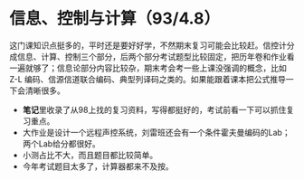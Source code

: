 # 信息、控制与计算（93/4.8）
这门课知识点挺多的，平时还是要好好学，不然期末复习可能会比较赶。信控计分成信息、计算、控制三个部分，后两个部分考试题型比较固定，把历年卷和作业看一遍就够了；信息论部分内容比较杂，期末考会考一些上课没强调的概念，比如 Z-L 编码、信源信道联合编码、典型列译码之类的。如果能跟着课本把公式推导一下会清晰很多。
+ **笔记**里收录了从98上找的复习资料，写得都挺好的，考试前看一下可以抓住复习重点。
+ 大作业是设计一个远程声控系统，刘雷班还会有一个条件霍夫曼编码的Lab；两个Lab给分都很好。
+ 小测占比不大，而且题目都比较简单。
+ 今年考试题目太多了，计算器都来不及按。
